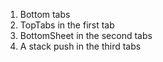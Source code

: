1. Bottom tabs
2. TopTabs in the first tab
3. BottomSheet in the second tabs
4. A stack push in the third tabs
